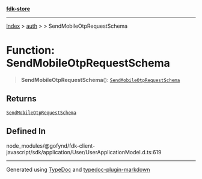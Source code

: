 [**fdk-store**](../../../README.md)
***

[Index](../../../API.md) > [auth](../../README.md) > [<internal>](../README.md) > SendMobileOtpRequestSchema

# Function: SendMobileOtpRequestSchema

> **SendMobileOtpRequestSchema**(): [`SendMobileOtpRequestSchema`](../type-aliases/type-alias.SendMobileOtpRequestSchema.md)

## Returns

[`SendMobileOtpRequestSchema`](../type-aliases/type-alias.SendMobileOtpRequestSchema.md)

## Defined In

node\_modules/@gofynd/fdk-client-javascript/sdk/application/User/UserApplicationModel.d.ts:619

***
Generated using [TypeDoc](https://typedoc.org/) and [typedoc-plugin-markdown](https://www.npmjs.com/package/typedoc-plugin-markdown)
